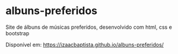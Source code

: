 # albuns-preferidos
Site de álbuns de músicas preferidos, desenvolvido com html, css e bootstrap

Disponível em: https://izaacbaptista.github.io/albuns-preferidos/
